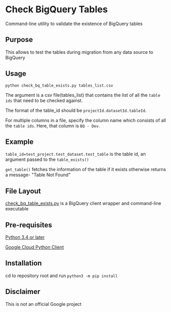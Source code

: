 # Check BigQuery Tables 
  Command-line utility to validate the existence of BigQuery tables 
	
## Purpose
  This allows to test the tables during migration from any data source to BigQuery
	
## Usage  
  `python check_bq_table_exists.py tables_list.csv`
  
  The argument is a csv file(tables_list) that contains the list of all the `table ids` that need to be checked against.
  
  The format of the table_id should be `projectId.datasetId.tableId`.
	
  For multiple columns in a file, specify the column name which consists of all the `table ids`. Here, that column is 
  `BQ - Dev`.  
	
## Example
   `table_id=test_project.test_dataset.test_table` is the table id, an argument passed to the `table_exists()`
	
   `get_table()` fetches the information of the table if it exists otherwise returns a message- "Table Not Found"
 
## File Layout
 [check_bq_table_exists.py](BQClient/check_bq_table_exists.py) is a BigQuery client wrapper and command-line executable


## Pre-requisites

[Python 3.4 or later](https://www.python.org/downloads/)

[Google Cloud Python Client](https://github.com/googleapis/google-cloud-python)


## Installation

cd to repository root and run `python3 -m pip install`


## Disclaimer
 This is not an official Google project
